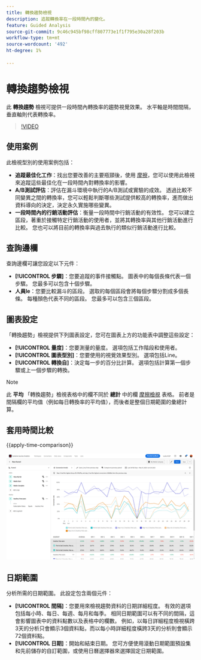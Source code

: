 ```yaml
---
title: 轉換趨勢檢視
description: 追蹤轉換率在一段時間內的變化。
feature: Guided Analysis
source-git-commit: 9c46c945bf98cff807773e1f1f795e30a28f203b
workflow-type: tm+mt
source-wordcount: '492'
ht-degree: 1%

---
```


# 轉換趨勢檢視

此 **轉換趨勢** 檢視可提供一段時間內轉換率的趨勢視覺效果。 水平軸是時間間隔，垂直軸則代表轉換率。

>[!VIDEO](https://video.tv.adobe.com/v/3421662/?learn=on)

## 使用案例

此檢視型別的使用案例包括：

* **追蹤最佳化工作**：找出您要改善的主要瓶頸後，使用 [摩擦](friction.md)，您可以使用此檢視來追蹤這些最佳化在一段時間內對轉換率的影響。
* **A/B測試評估**：評估在漏斗環境中執行的A/B測試或實驗的成效。 透過比較不同變異之間的轉換率，您可以輕鬆判斷哪些測試提供較高的轉換率，進而做出資料導向的決定，決定永久實施哪些變異。
* **一段時間內的行銷活動評估**：衡量一段時間中行銷活動的有效性。 您可以建立區段，著重於接觸特定行銷活動的使用者，並將其轉換率與其他行銷活動進行比較。 您也可以將目前的轉換率與過去執行的類似行銷活動進行比較。

## 查詢邊欄

查詢邊欄可讓您設定以下元件：

* **[!UICONTROL 步驟]**：您要追蹤的事件接觸點。 圖表中的每個長條代表一個步驟。 您最多可以包含十個步驟。
* **人員le**：您要比較漏斗的區段。 選取的每個區段會將每個步驟分割成多個長條。 每種顏色代表不同的區段。 您最多可以包含三個區段。

## 圖表設定

「轉換趨勢」檢視提供下列圖表設定，您可在圖表上方的功能表中調整這些設定：

* **[!UICONTROL 量度]**：您要測量的量度。 選項包括工作階段和使用者。
* **[!UICONTROL 圖表型別]**：您要使用的視覺效果型別。 選項包括Line。
* **[!UICONTROL 轉換自]**：決定每一步的百分比計算。 選項包括計算第一個步驟或上一個步驟的轉換。

>[!NOTE]
>
>此 **平均** 「轉換趨勢」檢視表格中的欄不同於 **總計** 中的欄 [摩擦檢視](friction.md) 表格。 前者是間隔欄的平均值（例如每日轉換率的平均值），而後者是整個日期範圍的彙總計算。

## 套用時間比較

{{apply-time-comparison}}

![轉換趨勢時間比較](../assets/conversion-trends-compare.png)

## 日期範圍

分析所需的日期範圍。 此設定包含兩個元件：

* **[!UICONTROL 間隔]**：您要用來檢視趨勢資料的日期詳細程度。 有效的選項包括每小時、每日、每週、每月和每季。 相同日期範圍可以有不同的間隔，這會影響圖表中的資料點數以及表格中的欄數。 例如，以每日詳細程度檢視橫跨3天的分析只會顯示3個資料點，而以每小時詳細程度橫跨3天的分析則會顯示72個資料點。
* **[!UICONTROL 日期]**：開始和結束日期。 您可方便使用滾動日期範圍預設集和先前儲存的自訂範圍，或使用日曆選擇器來選擇固定日期範圍。
